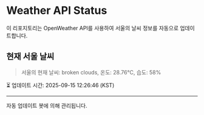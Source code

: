 
# Weather API Status

이 리포지토리는 OpenWeather API를 사용하여 서울의 날씨 정보를 자동으로 업데이트합니다.

## 현재 서울 날씨
> 서울의 현재 날씨: broken clouds, 온도: 28.76°C, 습도: 58%

⏳ 업데이트 시간: 2025-09-15 12:26:46 (KST)

---
자동 업데이트 봇에 의해 관리됩니다.
